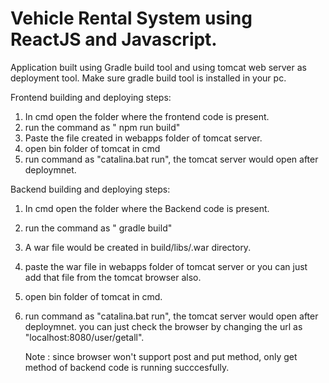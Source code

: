 
# Vehicle Rental System using ReactJS and Javascript.

Application built using Gradle build tool and using tomcat web server as deployment tool.
Make sure gradle build tool is installed in your pc.

Frontend building and deploying steps:
1. In cmd open the folder where the frontend code is present.
2. run the command as " npm run build"
3. Paste the file created in webapps folder of tomcat server.
4. open bin folder of tomcat in cmd
5. run command as "catalina.bat run", the tomcat server would open  after deploymnet.

Backend building and deploying steps:
1. In cmd open the folder where the Backend code is present.
2. run the command as " gradle build"
3. A war file would be created in build/libs/.war directory.
4. paste the war file in webapps folder of tomcat server 
   or you can just add that file from the tomcat browser also.
5. open bin folder of tomcat in cmd.
6. run command as "catalina.bat run", the tomcat server would open after deploymnet. 
   you can just check the browser by changing the url as "localhost:8080/user/getall".

   Note : since browser won't support post and put method, only get method of backend code is running succcesfully.

